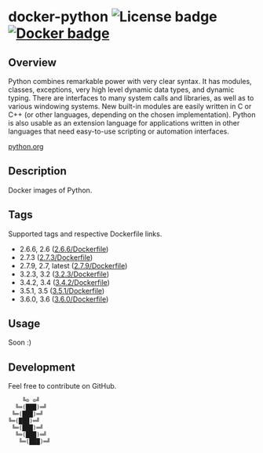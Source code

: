 # docker-python ![License badge][license-img] [![Docker badge][docker-img]][docker-url]

## Overview

Python  combines  remarkable power  with  very  clear  syntax. It  has  modules,
classes,  exceptions,   very  high  level   dynamic  data  types,   and  dynamic
typing. There are interfaces  to many system calls and libraries,  as well as to
various windowing systems.  New built-in modules are easily written  in C or C++
(or other  languages, depending  on the chosen  implementation). Python  is also
usable as an extension language for applications written in other languages that
need easy-to-use scripting or automation interfaces.

[python.org](https://www.python.org/)

## Description

Docker images of Python.

## Tags

Supported tags and respective Dockerfile links.

- 2.6.6, 2.6 ([2.6.6/Dockerfile][1])
- 2.7.3 ([2.7.3/Dockerfile][2])
- 2.7.9, 2.7, latest ([2.7.9/Dockerfile][3])
- 3.2.3, 3.2 ([3.2.3/Dockerfile][4])
- 3.4.2, 3.4 ([3.4.2/Dockerfile][5])
- 3.5.1, 3.5 ([3.5.1/Dockerfile][6])
- 3.6.0, 3.6 ([3.6.0/Dockerfile][7])

## Usage

Soon :)

## Development

Feel free to contribute on GitHub.

```
    ╚⊙ ⊙╝
  ╚═(███)═╝
 ╚═(███)═╝
╚═(███)═╝
 ╚═(███)═╝
  ╚═(███)═╝
   ╚═(███)═╝
```

[1]: https://github.com/rockyluke/docker-python/blob/master/2.6.6/Dockerfile
[2]: https://github.com/rockyluke/docker-python/blob/master/2.7.3/Dockerfile
[3]: https://github.com/rockyluke/docker-python/blob/master/2.7.9/Dockerfile
[4]: https://github.com/rockyluke/docker-python/blob/master/3.2.3/Dockerfile
[5]: https://github.com/rockyluke/docker-python/blob/master/3.4.2/Dockerfile
[6]: https://github.com/rockyluke/docker-python/blob/master/3.5.1/Dockerfile
[7]: https://github.com/rockyluke/docker-python/blob/master/3.6.0/Dockerfile
[license-img]: https://img.shields.io/badge/license-ISC-blue.svg
[docker-img]: https://img.shields.io/docker/pulls/rockyluke/python.svg
[docker-url]: https://registry.hub.docker.com/u/rockyluke/python
